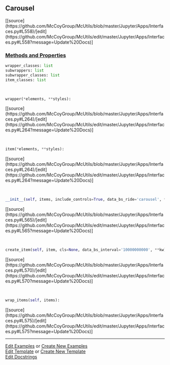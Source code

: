 ## <a id="McUtils.Jupyter.Apps.Interfaces.Carousel">Carousel</a> 
<div class="docs-source-link" markdown="1">
[[source](https://github.com/McCoyGroup/McUtils/blob/master/Jupyter/Apps/Interfaces.py#L558)/[edit](https://github.com/McCoyGroup/McUtils/edit/master/Jupyter/Apps/Interfaces.py#L558?message=Update%20Docs)]
</div>



<div class="collapsible-section">
 <div class="collapsible-section collapsible-section-header" markdown="1">
 
### <a class="collapse-link" data-toggle="collapse" href="#methods">Methods and Properties</a> <a class="float-right" data-toggle="collapse" href="#methods"><i class="fa fa-chevron-down"></i></a>

 </div>
 <div class="collapsible-section collapsible-section-body collapse" id="methods" markdown="1">

```python
wrapper_classes: list
subwrappers: list
subwrapper_classes: list
item_classes: list
```
<a id="McUtils.Jupyter.JHTML.JHTML.JHTML.Div" class="docs-object-method">&nbsp;</a> 
```python
wrapper(*elements, **styles): 
```
<div class="docs-source-link" markdown="1">
[[source](https://github.com/McCoyGroup/McUtils/blob/master/Jupyter/Apps/Interfaces.py#L264)/[edit](https://github.com/McCoyGroup/McUtils/edit/master/Jupyter/Apps/Interfaces.py#L264?message=Update%20Docs)]
</div>

<a id="McUtils.Jupyter.JHTML.JHTML.JHTML.Div" class="docs-object-method">&nbsp;</a> 
```python
item(*elements, **styles): 
```
<div class="docs-source-link" markdown="1">
[[source](https://github.com/McCoyGroup/McUtils/blob/master/Jupyter/Apps/Interfaces.py#L264)/[edit](https://github.com/McCoyGroup/McUtils/edit/master/Jupyter/Apps/Interfaces.py#L264?message=Update%20Docs)]
</div>

<a id="McUtils.Jupyter.Apps.Interfaces.Carousel.__init__" class="docs-object-method">&nbsp;</a> 
```python
__init__(self, items, include_controls=True, data_bs_ride='carousel', **attrs): 
```
<div class="docs-source-link" markdown="1">
[[source](https://github.com/McCoyGroup/McUtils/blob/master/Jupyter/Apps/Interfaces.py#L565)/[edit](https://github.com/McCoyGroup/McUtils/edit/master/Jupyter/Apps/Interfaces.py#L565?message=Update%20Docs)]
</div>

<a id="McUtils.Jupyter.Apps.Interfaces.Carousel.create_item" class="docs-object-method">&nbsp;</a> 
```python
create_item(self, item, cls=None, data_bs_interval='10000000000', **kw): 
```
<div class="docs-source-link" markdown="1">
[[source](https://github.com/McCoyGroup/McUtils/blob/master/Jupyter/Apps/Interfaces.py#L570)/[edit](https://github.com/McCoyGroup/McUtils/edit/master/Jupyter/Apps/Interfaces.py#L570?message=Update%20Docs)]
</div>

<a id="McUtils.Jupyter.Apps.Interfaces.Carousel.wrap_items" class="docs-object-method">&nbsp;</a> 
```python
wrap_items(self, items): 
```
<div class="docs-source-link" markdown="1">
[[source](https://github.com/McCoyGroup/McUtils/blob/master/Jupyter/Apps/Interfaces.py#L575)/[edit](https://github.com/McCoyGroup/McUtils/edit/master/Jupyter/Apps/Interfaces.py#L575?message=Update%20Docs)]
</div>

 </div>
</div>




___

[Edit Examples](https://github.com/McCoyGroup/McUtils/edit/gh-pages/ci/examples/McUtils/Jupyter/Apps/Interfaces/Carousel.md) or 
[Create New Examples](https://github.com/McCoyGroup/McUtils/new/gh-pages/?filename=ci/examples/McUtils/Jupyter/Apps/Interfaces/Carousel.md) <br/>
[Edit Template](https://github.com/McCoyGroup/McUtils/edit/gh-pages/ci/docs/McUtils/Jupyter/Apps/Interfaces/Carousel.md) or 
[Create New Template](https://github.com/McCoyGroup/McUtils/new/gh-pages/?filename=ci/docs/templates/McUtils/Jupyter/Apps/Interfaces/Carousel.md) <br/>
[Edit Docstrings](https://github.com/McCoyGroup/McUtils/edit/master/Jupyter/Apps/Interfaces.py#L558?message=Update%20Docs)